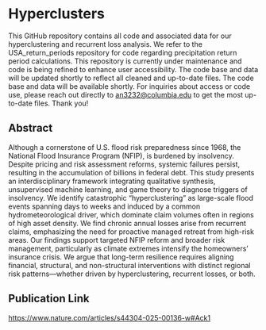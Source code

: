 # Hyperclusters

This GitHub repository contains all code and associated data for our hyperclustering and recurrent loss analysis. We refer to the USA_return_periods repository for code regarding precipitation return period calculations. This repository is currently under maintenance and code is being refined to enhance user accessibility. The code base and data will be updated shortly to reflect all cleaned and up-to-date files.  The code base and data will be available shortly. For inquiries about access or code use, please reach out directly to an3232@columbia.edu to get the most up-to-date files. Thank you!

## Abstract
Although a cornerstone of U.S. flood risk preparedness since 1968, the National Flood Insurance Program (NFIP), is burdened by insolvency. Despite pricing and risk assessment reforms, systemic failures persist, resulting in the accumulation of billions in federal debt. This study presents an interdisciplinary framework integrating qualitative synthesis, unsupervised machine learning, and game theory to diagnose triggers of insolvency. We identify catastrophic “hyperclustering” as large-scale flood events spanning days to weeks and induced by a common hydrometeorological driver, which dominate claim volumes often in regions of high asset density. We find chronic annual losses arise from recurrent claims, emphasizing the need for proactive managed retreat from high-risk areas. Our findings support targeted NFIP reform and broader risk management, particularly as climate extremes intensify the homeowners’ insurance crisis. We argue that long-term resilience requires aligning financial, structural, and non-structural interventions with distinct regional risk patterns—whether driven by hyperclustering, recurrent losses, or both.

## Publication Link
https://www.nature.com/articles/s44304-025-00136-w#Ack1
